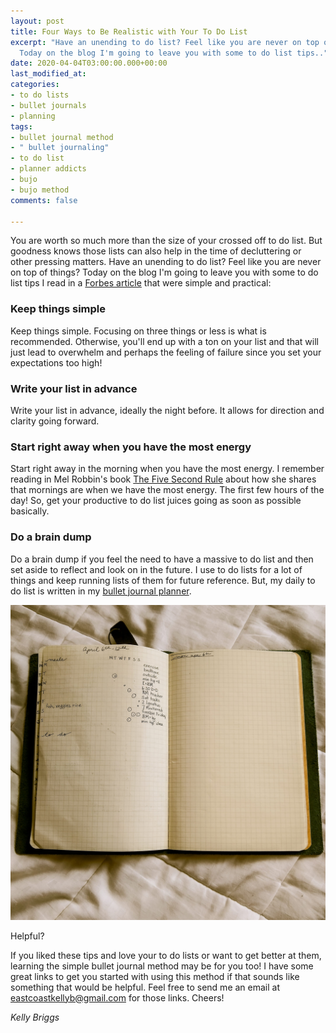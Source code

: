 ```yaml
---
layout: post
title: Four Ways to Be Realistic with Your To Do List
excerpt: "⁣⁣⁣⁣Have an unending to do list? Feel like you are never on top of things?
  ⁣⁣⁣⁣⁣Today on the blog I'm going to leave you with some to do list tips.."
date: 2020-04-04T03:00:00.000+00:00
last_modified_at: 
categories:
- to do lists
- bullet journals
- planning
tags:
- bullet journal method
- " bullet journaling"
- to do list
- planner addicts
- bujo
- bujo method
comments: false

---
```

You are worth so much more than the size of your crossed off to do list. But goodness knows those lists can also help in the time of decluttering or other pressing matters.⁣⁣⁣⁣⁣ Have an unending to do list? Feel like you are never on top of things? ⁣⁣⁣⁣⁣Today on the blog I'm going to leave you with some to do list tips I read in a [Forbes article](https://www.forbes.com/sites/bryancollinseurope/2020/02/20/how-to-put-together-a-realistic-to-do-list-every-day/#4476afb519e3) that were simple and practical:⁣

### **Keep things simple**

Keep things simple. Focusing on three things or less is what is recommended.⁣⁣⁣⁣⁣ Otherwise, you'll end up with a ton on your list and that will just lead to overwhelm and perhaps the feeling of failure since you set your expectations too high!

### **Write your list in advance**

Write your list in advance, ideally the night before. It allows for direction and clarity going forward.⁣⁣⁣⁣⁣

### **Start right away when you have the most energy**

Start right away in the morning when you have the most energy. ⁣⁣⁣⁣⁣I remember reading in Mel Robbin's book [The Five Second Rule](www.melrobbins.com) about how she shares that mornings are when we have the most energy. The first few hours of the day! So, get your productive to do list juices going as soon as possible basically.

### **Do a brain dump**

Do a brain dump if you feel the need to have a massive to do list and then set aside to reflect and look on in the future. ⁣⁣I use to do lists for a lot of things and keep running lists of them for future reference. But, my daily to do list is written in my [bullet journal planner](www.bulletjournal.com).

![](/assets/img/91490657_10163239409575627_903658426133905408_o.jpg)


⁣Helpful? ⁣⁣⁣⁣⁣

If you liked these tips and love your to do lists or want to get better at them, learning the simple bullet journal method may be for you too! I have some great links to get you started with using this method if that sounds like something that would be helpful. Feel free to send me an email at eastcoastkellyb@gmail.com for those links. Cheers!

_Kelly Briggs_